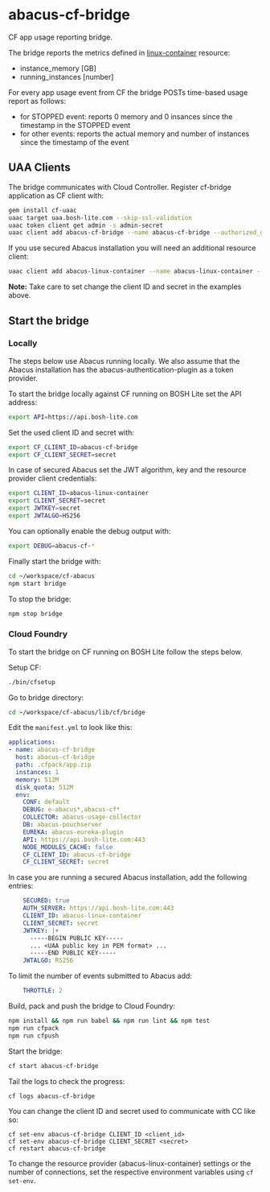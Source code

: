 abacus-cf-bridge
===

CF app usage reporting bridge.

The bridge reports the metrics defined in [linux-container](https://github.com/cloudfoundry-incubator/cf-abacus/blob/master/lib/plugins/provisioning/src/resources/linux-container.js) resource:
- instance_memory [GB]
- running_instances [number]
 
For every app usage event from CF the bridge POSTs time-based usage report as follows:
- for STOPPED event: reports 0 memory and 0 insances since the timestamp in the STOPPED event
- for other events: reports the actual memory and number of instances since the timestamp of the event

## UAA Clients

The bridge communicates with Cloud Controller. Register cf-bridge application as CF client with:
```bash
gem install cf-uaac
uaac target uaa.bosh-lite.com --skip-ssl-validation
uaac token client get admin -s admin-secret
uaac client add abacus-cf-bridge --name abacus-cf-bridge --authorized_grant_types client_credentials --authorities cloud_controller.admin --secret secret
```

If you use secured Abacus installation you will need an additional resource client:
```bash
uaac client add abacus-linux-container --name abacus-linux-container --authorized_grant_types client_credentials --authorities abacus.usage.linux-container.write,abacus.usage.linux-container.read --scope abacus.usage.linux-container.write,abacus.usage.linux-container.read --secret secret
```

**Note:** Take care to set change the client ID and secret in the examples above.

## Start the bridge

### Locally

The steps below use Abacus running locally. We also assume that the Abacus installation has the abacus-authentication-plugin as a token provider.

To start the bridge locally against CF running on BOSH Lite set the API address:
```bash
export API=https://api.bosh-lite.com
```

Set the used client ID and secret with:
```bash
export CF_CLIENT_ID=abacus-cf-bridge
export CF_CLIENT_SECRET=secret
```

In case of secured Abacus set the JWT algorithm, key and the resource provider client credentials:
```bash
export CLIENT_ID=abacus-linux-container
export CLIENT_SECRET=secret
export JWTKEY=secret
export JWTALGO=HS256
```

You can optionally enable the debug output with:
``` bash
export DEBUG=abacus-cf-*
```

Finally start the bridge with:
```bash
cd ~/workspace/cf-abacus
npm start bridge
```

To stop the bridge:
```bash
npm stop bridge
```

### Cloud Foundry

To start the bridge on CF running on BOSH Lite follow the steps below.

Setup CF:
```bash
./bin/cfsetup
```
Go to bridge directory:
```bash
cd ~/workspace/cf-abacus/lib/cf/bridge
```

Edit the `manifest.yml` to look like this:
```yml
applications:
- name: abacus-cf-bridge
  host: abacus-cf-bridge
  path: .cfpack/app.zip
  instances: 1
  memory: 512M
  disk_quota: 512M
  env:
    CONF: default
    DEBUG: e-abacus*,abacus-cf*
    COLLECTOR: abacus-usage-collector
    DB: abacus-pouchserver
    EUREKA: abacus-eureka-plugin
    API: https://api.bosh-lite.com:443
    NODE_MODULES_CACHE: false
    CF_CLIENT_ID: abacus-cf-bridge
    CF_CLIENT_SECRET: secret
```

In case you are running a secured Abacus installation, add the following entries:
```yml
    SECURED: true
    AUTH_SERVER: https://api.bosh-lite.com:443
    CLIENT_ID: abacus-linux-container
    CLIENT_SECRET: secret
    JWTKEY: |+
      -----BEGIN PUBLIC KEY-----
      ... <UAA public key in PEM format> ... 
      -----END PUBLIC KEY-----
    JWTALGO: RS256
```

To limit the number of events submitted to Abacus add:
```yml
    THROTTLE: 2
```

Build, pack and push the bridge to Cloud Foundry:
```bash
npm install && npm run babel && npm run lint && npm test
npm run cfpack
npm run cfpush
```

Start the bridge:
```bash
cf start abacus-cf-bridge
```

Tail the logs to check the progress:
```bash
cf logs abacus-cf-bridge
```

You can change the client ID and secret used to communicate with CC like so:
```
cf set-env abacus-cf-bridge CLIENT_ID <client_id>
cf set-env abacus-cf-bridge CLIENT_SECRET <secret>
cf restart abacus-cf-bridge
```

To change the resource provider (abacus-linux-container) settings or the number of connections, set the respective environment variables using `cf set-env`.

